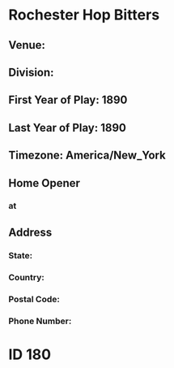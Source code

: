 # Rochester Hop Bitters
## Venue: 
## Division: 
## First Year of Play: 1890
## Last Year of Play: 1890
## Timezone: America/New_York
## Home Opener
###  at 
## Address
### 
### State: 
### Country: 
### Postal Code: 
### Phone Number: 
# ID 180